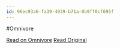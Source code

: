 ```yaml
---
id: 96ec93a6-fa39-4039-b71a-0b9ff0cf695f
---
```


#Omnivore

[Read on Omnivore](https://omnivore.app/me/callouts-obsidian-help-18d5770b01a)
[Read Original](https://help.obsidian.md/Editing+and+formatting/Callouts)

